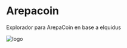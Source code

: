 # Arepacoin
Explorador para ArepaCoin en base a eIquidus

![logo](https://repository-images.githubusercontent.com/435081850/c38070cb-4615-4f3e-992a-9172890971dd)


